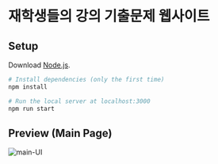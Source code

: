 # 재학생들의 강의 기출문제 웹사이트

## Setup
Download [Node.js](https://nodejs.org/en/download/).
``` bash
# Install dependencies (only the first time)
npm install

# Run the local server at localhost:3000
npm run start
```
## Preview (Main Page)
![main-UI](https://user-images.githubusercontent.com/53007747/124084909-7482c000-da8a-11eb-8d36-88be4cc414f9.gif)